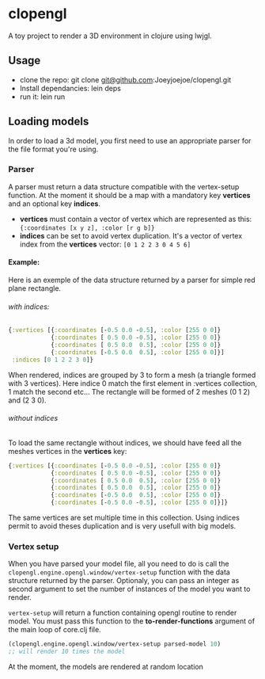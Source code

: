 # clopengl
A toy project to render a 3D environment in clojure using lwjgl. 

## Usage
* clone the repo: git clone git@github.com:Joeyjoejoe/clopengl.git
* Install dependancies: lein deps
* run it: lein run

## Loading models
In order to load a 3d model, you first need to use an appropriate parser for the file format you're using.

### Parser
A parser must return a data structure compatible with the vertex-setup function. At the moment it should be a map with a mandatory key **vertices** and an optional key **indices**.
* **vertices** must contain a vector of vertex which are represented as this: `{:coordinates [x y z], :color [r g b]}`
* **indices** can be set to avoid vertex duplication. It's a vector of vertex index from the **vertices** vector: `[0 1 2 2 3 0 4 5 6]`

#### Example:
Here is an exemple of the data structure returned by a parser for simple red plane rectangle.

###### with indices:
```clojure
{:vertices [{:coordinates [-0.5 0.0 -0.5], :color [255 0 0]}
            {:coordinates [ 0.5 0.0 -0.5], :color [255 0 0]}
            {:coordinates [ 0.5 0.0  0.5], :color [255 0 0]}
            {:coordinates [-0.5 0.0  0.5], :color [255 0 0]}]
 :indices [0 1 2 2 3 0]}
```
When rendered, indices are grouped by 3 to form a mesh (a triangle formed with 3 vertices). Here indice 0 match the first element in :vertices collection, 1 match the second etc... The rectangle will be formed of 2 meshes (0 1 2) and (2 3 0).

###### without indices
To load the same rectangle without indices, we should have feed all the meshes vertices in the **vertices** key:
```clojure
{:vertices [{:coordinates [-0.5 0.0 -0.5], :color [255 0 0]}
            {:coordinates [ 0.5 0.0 -0.5], :color [255 0 0]}
            {:coordinates [ 0.5 0.0  0.5], :color [255 0 0]}
            {:coordinates [ 0.5 0.0  0.5], :color [255 0 0]}
            {:coordinates [-0.5 0.0  0.5], :color [255 0 0]}
            {:coordinates [-0.5 0.0 -0.5], :color [255 0 0]}]}
```
The same vertices are set multiple time in this collection. Using indices permit to avoid theses duplication and is very usefull with big models.

### Vertex setup
When you have parsed your model file, all you need to do is call the `clopengl.engine.opengl.window/vertex-setup` function with the data structure returned by the parser. Optionaly, you can pass an integer as second argument to set the number of instances of the model you want to render.

`vertex-setup` will return a function containing opengl routine to render model. You must pass this function to the **to-render-functions** argument of the main loop of core.clj file.

```clojure
(clopengl.engine.opengl.window/vertex-setup parsed-model 10)
;; will render 10 times the model
````
At the moment, the models are rendered at random location
